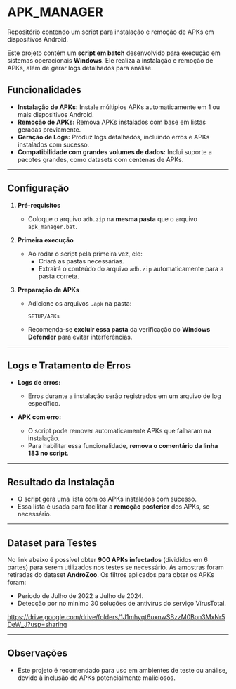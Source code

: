 
# APK_MANAGER  

Repositório contendo um script para instalação e remoção de APKs em dispositivos Android. 

Este projeto contém um **script em batch** desenvolvido para execução em sistemas operacionais **Windows**. Ele realiza a instalação e remoção de APKs, além de gerar logs detalhados para análise.  

## Funcionalidades  
- **Instalação de APKs:** Instale múltiplos APKs automaticamente em 1 ou mais dispositivos Android.  
- **Remoção de APKs:** Remova APKs instalados com base em listas geradas previamente.  
- **Geração de Logs:** Produz logs detalhados, incluindo erros e APKs instalados com sucesso.  
- **Compatibilidade com grandes volumes de dados:** Inclui suporte a pacotes grandes, como datasets com centenas de APKs.  

---

## Configuração  

1. **Pré-requisitos**  
   - Coloque o arquivo `adb.zip` na **mesma pasta** que o arquivo `apk_manager.bat`.  

2. **Primeira execução**  
   - Ao rodar o script pela primeira vez, ele:  
     - Criará as pastas necessárias.  
     - Extrairá o conteúdo do arquivo `adb.zip` automaticamente para a pasta correta.  

3. **Preparação de APKs**  
   - Adicione os arquivos `.apk` na pasta:  
     ```
     SETUP/APKs
     ```  
   - Recomenda-se **excluir essa pasta** da verificação do **Windows Defender** para evitar interferências.  

---

## Logs e Tratamento de Erros  

- **Logs de erros:**  
  - Erros durante a instalação serão registrados em um arquivo de log específico.  

- **APK com erro:**  
  - O script pode remover automaticamente APKs que falharam na instalação.  
  - Para habilitar essa funcionalidade, **remova o comentário da linha 183 no script**.  

---

## Resultado da Instalação  

- O script gera uma lista com os APKs instalados com sucesso.  
- Essa lista é usada para facilitar a **remoção posterior** dos APKs, se necessário.  

---

## Dataset para Testes  

No link abaixo é possível obter **900 APKs infectados** (divididos em 6 partes) para serem utilizados nos testes se necessário.
As amostras foram retiradas do dataset **AndroZoo**. Os filtros aplicados para obter os APKs foram:

- Período de Julho de 2022 a Julho de 2024.
- Detecção por no minimo 30 soluções de antivírus do serviço VirusTotal.

https://drive.google.com/drive/folders/1J1mhyqt6uxnwSBzzM0Bon3MxNr5DeW_J?usp=sharing

---

## Observações  

- Este projeto é recomendado para uso em ambientes de teste ou análise, devido à inclusão de APKs potencialmente maliciosos.  
